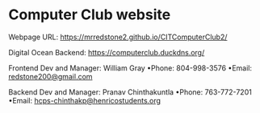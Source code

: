 # Computer Club website

Webpage URL: https://mrredstone2.github.io/CITComputerClub2/

Digital Ocean Backend: https://computerclub.duckdns.org/

Frontend Dev and Manager: William Gray
•Phone: 804-998-3576
•Email: redstone200@gmail.com
   
Backend Dev and Manager: Pranav Chinthakuntla
•Phone: 763-772-7201
•Email: hcps-chinthakp@henricostudents.org
